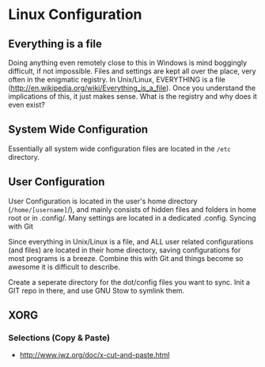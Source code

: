 # Linux Configuration

## Everything is a file

Doing anything even remotely close to this in Windows is mind boggingly
difficult, if not impossible. Files and settings are kept all over the place,
very often in the enigmatic registry. In Unix/Linux, EVERYTHING is a file
(<http://en.wikipedia.org/wiki/Everything_is_a_file>). Once you understand the
implications of this, it just makes sense. What is the registry and why does it
even exist?

## System Wide Configuration

Essentially all system wide configuration files are located in the `/etc`
directory.

## User Configuration

User Configuration is located in the user's home directory (`/home/[username]`/),
and mainly consists of hidden files and folders in home root or in .config/.
Many settings are located in a dedicated .config.  Syncing with Git

Since everything in Unix/Linux is a file, and ALL user related configurations
(and files) are located in their home directory, saving configurations for most
programs is a breeze. Combine this with Git and things become so awesome it is
difficult to describe.

Create a seperate directory for the dot/config files you want to sync. Init a
GIT repo in there, and use GNU Stow to symlink them.

## XORG

### Selections (Copy & Paste)

+ <http://www.jwz.org/doc/x-cut-and-paste.html>

